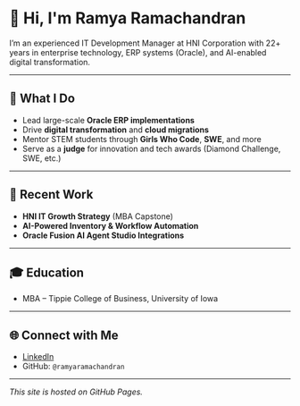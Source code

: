 # 👋 Hi, I'm Ramya Ramachandran

I’m an experienced IT Development Manager at HNI Corporation with 22+ years in enterprise technology, ERP systems (Oracle), and AI-enabled digital transformation.

---

## 🔧 What I Do

- Lead large-scale **Oracle ERP implementations**
- Drive **digital transformation** and **cloud migrations**
- Mentor STEM students through **Girls Who Code**, **SWE**, and more
- Serve as a **judge** for innovation and tech awards (Diamond Challenge, SWE, etc.)

---

## 📘 Recent Work

- **HNI IT Growth Strategy** (MBA Capstone)
- **AI-Powered Inventory & Workflow Automation**
- **Oracle Fusion AI Agent Studio Integrations**

---

## 🎓 Education

- MBA – Tippie College of Business, University of Iowa   

---

## 🌐 Connect with Me

- [LinkedIn](https://www.linkedin.com/in/ramya-ramachandran-6939232)
- GitHub: `@ramyaramachandran`

---

_This site is hosted on GitHub Pages._
